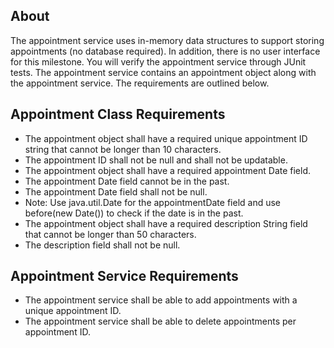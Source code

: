 ## About
The appointment service uses in-memory data structures to support storing appointments (no database required). In addition, there is no user interface for this milestone. You will verify the appointment service through JUnit tests. The appointment service contains an appointment object along with the appointment service. The requirements are outlined below.

## Appointment Class Requirements
- The appointment object shall have a required unique appointment ID string that cannot be longer than 10 characters. 
- The appointment ID shall not be null and shall not be updatable.
- The appointment object shall have a required appointment Date field. 
- The appointment Date field cannot be in the past. 
- The appointment Date field shall not be null. 
- Note: Use java.util.Date for the appointmentDate field and use before(new Date()) to check if the date is in the past. 
- The appointment object shall have a required description String field that cannot be longer than 50 characters. 
- The description field shall not be null.
## Appointment Service Requirements
- The appointment service shall be able to add appointments with a unique appointment ID.
- The appointment service shall be able to delete appointments per appointment ID.